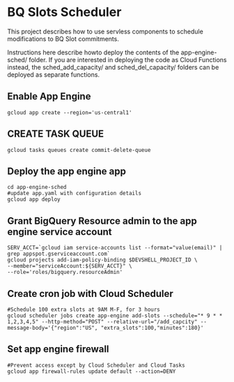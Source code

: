 # BQ Slots Scheduler
This project describes how to use servless components to schedule modifications to BQ Slot commitments.

Instructions here describe howto deploy the contents of the app-engine-sched/ folder. If you are interested in deploying the code as Cloud Functions instead, the sched_add_capacity/ and sched_del_capacity/ folders can be deployed as separate functions.


## Enable App Engine
    gcloud app create --region='us-central1'

## CREATE TASK QUEUE
    gcloud tasks queues create commit-delete-queue

## Deploy the app engine app
    cd app-engine-sched
    #update app.yaml with configuration details
    gcloud app deploy

## Grant BigQuery Resource admin to the app engine service account
    SERV_ACCT=`gcloud iam service-accounts list --format="value(email)" | grep appspot.gserviceaccount.com`
    gcloud projects add-iam-policy-binding $DEVSHELL_PROJECT_ID \
    --member="serviceAccount:${SERV_ACCT}" \
    --role='roles/bigquery.resourceAdmin'

## Create cron job with Cloud Scheduler
    #Schedule 100 extra slots at 9AM M-F, for 3 hours
    gcloud scheduler jobs create app-engine add-slots --schedule="* 9 * * 1,2,3,4,5" --http-method="POST" --relative-url="/add_capcity" --message-body='{"region":"US", "extra_slots":100,"minutes":180}'

## Set app engine firewall
    #Prevent access except by Cloud Scheduler and Cloud Tasks
    gcloud app firewall-rules update default --action=DENY